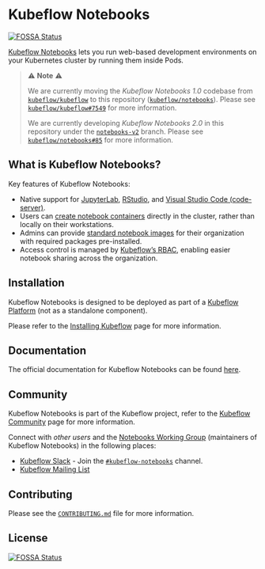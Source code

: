 # Kubeflow Notebooks
[![FOSSA Status](https://app.fossa.com/api/projects/git%2Bgithub.com%2Fkubeflow%2Fnotebooks.svg?type=shield)](https://app.fossa.com/projects/git%2Bgithub.com%2Fkubeflow%2Fnotebooks?ref=badge_shield)


[Kubeflow Notebooks](https://www.kubeflow.org/docs/components/notebooks/overview/) lets you run web-based development environments on your Kubernetes cluster by running them inside Pods.

> ⚠️ __Note__ ⚠️
> 
> We are currently moving the _Kubeflow Notebooks 1.0_ codebase from [`kubeflow/kubeflow`](https://github.com/kubeflow/kubeflow) to this repository ([`kubeflow/notebooks`](https://github.com/kubeflow/notebooks)).
> Please see [`kubeflow/kubeflow#7549`](https://github.com/kubeflow/kubeflow/issues/7549) for more information.
> 
> We are currently developing _Kubeflow Notebooks 2.0_ in this repository under the [`notebooks-v2`](https://github.com/kubeflow/notebooks/tree/notebooks-v2) branch.
> Please see [`kubeflow/notebooks#85`](https://github.com/kubeflow/notebooks/issues/85) for more information.

## What is Kubeflow Notebooks?

Key features of Kubeflow Notebooks:

- Native support for [JupyterLab](https://github.com/jupyterlab/jupyterlab), [RStudio](https://github.com/rstudio/rstudio), and [Visual Studio Code (code-server)](https://github.com/coder/code-server).
- Users can [create notebook containers](https://www.kubeflow.org/docs/components/notebooks/quickstart-guide/) directly in the cluster, rather than locally on their workstations.
- Admins can provide [standard notebook images](https://www.kubeflow.org/docs/components/notebooks/container-images/) for their organization with required packages pre-installed.
- Access control is managed by [Kubeflow’s RBAC](https://www.kubeflow.org/docs/components/central-dash/profiles/), enabling easier notebook sharing across the organization.

## Installation

Kubeflow Notebooks is designed to be deployed as part of a [Kubeflow Platform](https://www.kubeflow.org/docs/started/introduction/#what-is-kubeflow-platform) (not as a standalone component).

Please refer to the [Installing Kubeflow](https://www.kubeflow.org/docs/started/installing-kubeflow/) page for more information.

## Documentation

The official documentation for Kubeflow Notebooks can be found [here](https://www.kubeflow.org/docs/components/notebooks/).

## Community

Kubeflow Notebooks is part of the Kubeflow project, refer to the [Kubeflow Community](https://www.kubeflow.org/docs/about/community/) page for more information.

Connect with _other users_ and the [Notebooks Working Group](https://github.com/kubeflow/community/tree/master/wg-notebooks) (maintainers of Kubeflow Notebooks) in the following places:

- [Kubeflow Slack](https://www.kubeflow.org/docs/about/community/#kubeflow-slack-channels) - Join the [`#kubeflow-notebooks`](https://cloud-native.slack.com/archives/C073W562HFY) channel.
- [Kubeflow Mailing List](https://groups.google.com/g/kubeflow-discuss)

## Contributing

Please see the [`CONTRIBUTING.md`](CONTRIBUTING.md) file for more information.


## License
[![FOSSA Status](https://app.fossa.com/api/projects/git%2Bgithub.com%2Fkubeflow%2Fnotebooks.svg?type=large)](https://app.fossa.com/projects/git%2Bgithub.com%2Fkubeflow%2Fnotebooks?ref=badge_large)